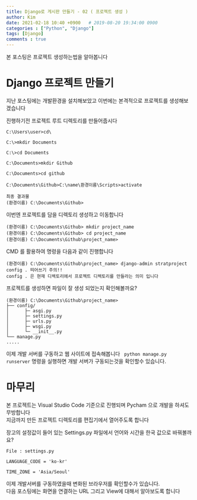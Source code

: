 ```yaml
---
title: Django로 게시판 만들기 - 02 ( 프로젝트 생성 )
author: Kim
date: 2021-02-18 10:40 +0900   # 2019-08-20 19:34:00 0900
categories : ["Python", "Django"]
tags: [Django]
comments : true
---
```

본 포스팅은 프로젝트 생성하는법을 알아봅니다


# Django 프로젝트 만들기

지난 포스팅에는 개발환경을 설치해보았고 이번에는 본격적으로 프로젝트를 생성해보겠습니다

진행하기전 프로젝트 루트 디렉토리를 만들어줍시다

```
C:\Users\user>cd\

C:\>mkdir Documents

C:\>cd Documents

C:\Documents>mkdir Github

C:\Documents>cd github

C:\Documents\Github>C:\name\환경이름\Scripts>activate

최종 결과물
(환경이름) C:\Documents\Github>

```

이번엔 프로젝트를 담을 디렉토리 생성하고 이동합니다
```
(환경이름) C:\Documents\Github> mkdir project_name
(환경이름) C:\Documents\Github> cd project_name
(환경이름) C:\Documents\Github\project_name>
```

CMD 를 활용하여 명령을 다음과 같이 진행합니다

```
(환경이름) C:\Documents\Github\project_name> django-admin stratproject config . 띄어쓰기 주의!!
config . 은 현재 디렉토리에서 프로젝트 디렉토리를 만들라는 의미 입니다
```

프로젝트를 생성하면 파일이 잘 생성 되었는지 확인해볼까요?

```
(환경이름) C:\Documents\Github\project_name>
├── config/
│      ├─ asgi.py
│      ├─ settings.py
│      ├─ urls.py
│      ├─ wsgi.py
│      └─ __init__.py
└── manage.py
.....
```
이제 개발 서버를 구동하고 웹 사이트에 접속해봅니다
``` python manage.py runserver``` 명령을 실행하면 개발 서버가 구동되는것을 확인할수 있습니다.


# 마무리

본 프로젝트는 Visual Studio Code 기준으로 진행되며 Pycham 으로 개발을 하셔도 무방합니다<br>
지금까지 만든 프로젝트 디렉토리를 편집기에서 열어주도록 합니다

장고의 설정값이 들어 있는 Settings.py 파일에서 언어와 시간을 한국 값으로 바꿔볼까요?

```
File : settings.py

LANGUAGE_CODE = 'ko-kr' 

TIME_ZONE = 'Asia/Seoul'

```

이제 개발서버를 구동하였을때 변화된 브라우저를 확인할수가 있습니다. <br>
다음 포스팅에는 화면을 연결하는 URL 그리고 View에 대해서 알아보도록 합니다





